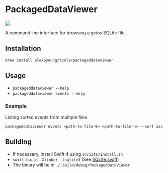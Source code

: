 # PackagedDataViewer

![](https://img.shields.io/badge/swift-4.0-orange.svg)

A command line interface for browsing a gcios SQLite file

## Installation
```
brew install alexpyoung/tools/packageddataviewer
```

## Usage
- `packageddataviewer --help`
- `packageddataviewer events --help`

### Example
Listing sorted events from multiple files
```
packageddataviewer events <path-to-file-0> <path-to-file-n> --sort asc
```

## Building
- If necessary, install Swift 4 using `scripts/install.sh`
- `swift build -Xlinker -lsqlite3` (See [SQLite.swift](https://github.com/stephencelis/SQLite.swift/blob/master/Documentation/Index.md#swift-package-manager))
- The binary will be in `./.build/debug/PackagedDataViewer`
